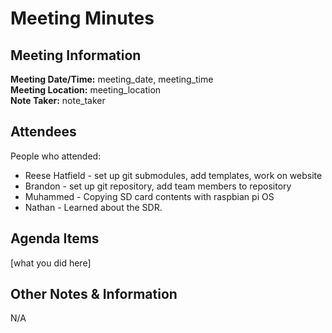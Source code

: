 # Meeting Minutes
## Meeting Information
**Meeting Date/Time:** meeting_date, meeting_time  
**Meeting Location:** meeting_location  
**Note Taker:** note_taker  

## Attendees
People who attended:
- Reese Hatfield - set up git submodules, add templates, work on website
- Brandon - set up git repository, add team members to repository
- Muhammed - Copying SD card contents with raspbian pi OS 
- Nathan - Learned about the SDR.
## Agenda Items

[what you did here]

## Other Notes & Information
N/A
